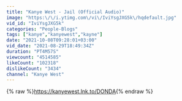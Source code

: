 ```yaml
---
title: "Kanye West - Jail (Official Audio)"
image: "https:\/\/i.ytimg.com\/vi\/IviYsgJXG5k\/hqdefault.jpg"
vid_id: "IviYsgJXG5k"
categories: "People-Blogs"
tags: ["kanye","kanyewest","kayne"]
date: "2021-10-08T09:28:01+03:00"
vid_date: "2021-08-29T18:49:34Z"
duration: "PT4M57S"
viewcount: "4514585"
likeCount: "102318"
dislikeCount: "3434"
channel: "Kanye West"
---
```

{% raw %}<a rel="nofollow" target="blank" href="https://kanyewest.lnk.to/DONDA">https://kanyewest.lnk.to/DONDA</a>{% endraw %}
